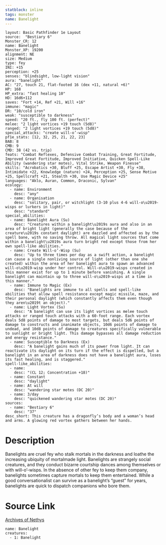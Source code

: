 ```yaml
---
statblock: inline
tags: monster
name: Banelight
---
```

```statblock
layout: Basic Pathfinder 1e Layout
source:  "Bestiary 6"
Monster_CR: 12
name: Banelight
Monster_XP: 19200
alignment: NE
size: Medium
type: fey
INI: +15
perception: +25
senses: "blindsight, low-light vision"
aura: "banelight"
AC: "27, touch 21, flat-footed 16 (dex +11, natural +6)"
HP: 168
HP_extra: "fast healing 10"
HD: 16d6+112
saves: "Fort +14, Ref +21, Will +16"
immune: "magic"
DR: "10/cold iron"
weak: "susceptible to darkness"
speed: "20 ft., fly 100 ft. (perfect)"
melee: "2 light vortices +19 touch (5d8)"
ranged: "2 light vortices +19 touch (5d8)"
special_attacks: "create will-o’-wisp"
pf1e_stats: [12, 32, 25, 21, 22, 23]
BAB: 8
CMB: 9
CMD: 38 (42 vs. trip)
feats: "Combat Reflexes, Defensive Combat Training, Great Fortitude, Improved Great Fortitude, Improved Initiative, Quicken Spell-Like Ability (wandering star motes), Vital Strike, Weapon Finesse"
skills: "Acrobatics +30, Bluff +25, Escape Artist +30, Fly +38, Intimidate +22, Knowledge (nature) +24, Perception +25, Sense Motive +25, Spellcraft +21, Stealth +30, Use Magic Device +25"
languages: "Aklo, Auran, Common, Draconic, Sylvan"
ecology:
  - name: Environment
    desc: "any"
  - name: Organisation
    desc: "solitary, pair, or witchlight (3-10 plus 4-6 will-o\u2019-wisps or lurkers in light)"
    desc: "standard"
special_abilities:
  - name: Banelight Aura (Su)
    desc: "Creatures within a banelight\u2019s aura and also in an area of bright light (generally the case because of the creature\u2019s constant daylight) are dazzled and affected as by the spell bane, with no saving throw. All magical light sources that come within a banelight\u2019s aura turn bright red except those from her own spell-like abilities."
  - name: Create Will-o’-Wisp (Su)
    desc: "Up to three times per day as a swift action, a banelight can cause a single nonliving source of light (other than one she created) within the area of her banelight aura to spawn an advanced will-o\u2019-wisp under her control. Will-o\u2019-wisps created in this manner exist for up to 1 minute before vanishing. A single banelight can maintain up to three will-o\u2019-wisps at a time in this manner."
  - name: Immune to Magic (Ex)
    desc: "Banelights are immune to all spells and spell-like abilities that allow spell resistance except magic missile, maze, and their personal daylight (which constantly affects them even though they aren\u2019t an object)."
  - name: Light Vortex (Su)
    desc: "A banelight can use its light vortices as melee touch attacks or ranged touch attacks with a 60-foot range. Each vortex deals 5d8 points of damage to most targets, but deals 5d6 points of damage to constructs and inanimate objects, 10d6 points of damage to undead, and 10d8 points of damage to creatures specifically vulnerable to sunlight or bright light. This damage bypasses all damage reduction and energy resistance."
  - name: Susceptible to Darkness (Ex)
    desc: "A banelight gains much of its power from light. It can reactivate its daylight on its turn if the effect is dispelled, but a banelight in an area of darkness does not have a banelight aura, loses its fast healing, and is staggered."
spell-like_abilities:
  - name:
    desc: "(CL 12; Concentration +18)"
  - name: Constant
    desc: "daylight"
  - name: At will
    desc: "wandering star motes (DC 20)"
  - name: 3/day
    desc: "quickened wandering star motes (DC 20)"
sources:
  - name: "Bestiary 6"
    desc: "37"
desc_short: This creature has a dragonfly’s body and a woman’s head and arms. A glowing red vortex gathers between her hands.
```
# Description
Banelights are cruel fey who stalk mortals in the darkness and loathe the increasing ubiquity of mortalmade light. Banelights are strangely social creatures, and they conduct bizarre courtship dances among themselves or with will-o’-wisps. In the absence of other fey to keep them company, banelights sometimes capture mortals to keep them entertained. While a good conversationalist can survive as a banelight’s “guest” for years, banelights are quick to dispatch companions who bore them.
# Source Link
[Archives of Nethys](https://aonprd.com/MonsterDisplay.aspx?ItemName=Banelight)
```encounter-table
name: Banelight
creatures:
  - 1: Banelight
```
